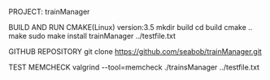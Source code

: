 PROJECT: trainManager

BUILD AND RUN
    CMAKE(Linux) version:3.5
        mkdir build
        cd build
        cmake ..
	make
	sudo make install
	trainManager ../testfile.txt

GITHUB REPOSITORY
	git clone https://github.com/seabob/trainManager.git


TEST
    MEMCHECK
	valgrind --tool=memcheck ./trainsManager ../testfile.txt

